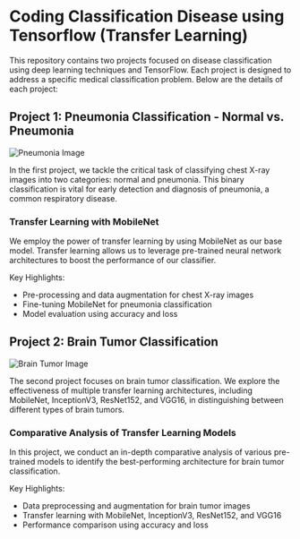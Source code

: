# Coding Classification Disease using Tensorflow (Transfer Learning)

This repository contains two projects focused on disease classification using deep learning techniques and TensorFlow. Each project is designed to address a specific medical classification problem. Below are the details of each project:

## Project 1: Pneumonia Classification - Normal vs. Pneumonia

![Pneumonia Image]([link_to_pneumonia_image.png](https://dk4fkkwa4o9l0.cloudfront.net/production/uploads/article/image/1321/PNM.png))

In the first project, we tackle the critical task of classifying chest X-ray images into two categories: normal and pneumonia. This binary classification is vital for early detection and diagnosis of pneumonia, a common respiratory disease.

### Transfer Learning with MobileNet

We employ the power of transfer learning by using MobileNet as our base model. Transfer learning allows us to leverage pre-trained neural network architectures to boost the performance of our classifier.

Key Highlights:
- Pre-processing and data augmentation for chest X-ray images
- Fine-tuning MobileNet for pneumonia classification
- Model evaluation using accuracy and loss

## Project 2: Brain Tumor Classification

![Brain Tumor Image](https://www.mayoclinic.org/-/media/kcms/gbs/patient-consumer/images/2014/10/30/15/17/mcdc7_brain_cancer-8col.jpg)

The second project focuses on brain tumor classification. We explore the effectiveness of multiple transfer learning architectures, including MobileNet, InceptionV3, ResNet152, and VGG16, in distinguishing between different types of brain tumors.

### Comparative Analysis of Transfer Learning Models

In this project, we conduct an in-depth comparative analysis of various pre-trained models to identify the best-performing architecture for brain tumor classification.

Key Highlights:
- Data preprocessing and augmentation for brain tumor images
- Transfer learning with MobileNet, InceptionV3, ResNet152, and VGG16
- Performance comparison using accuracy and loss
